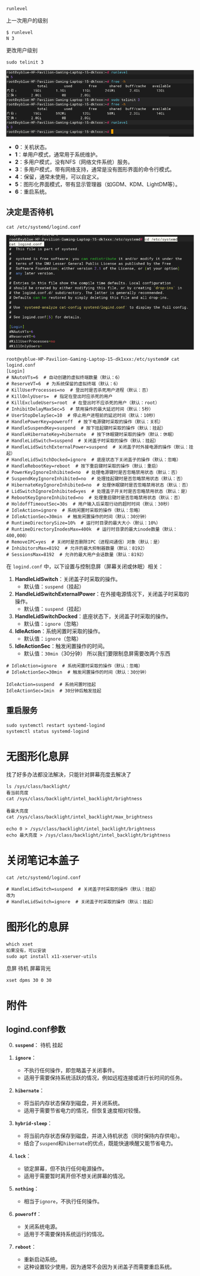 ```
runlevel
```
上一次用户的级别
```
$ runlevel
N 3
```
更改用户级别
```
sudo telinit 3
```
![image-202410312823829.png|525](00_sync/00linux/Linux%E4%B8%8B%E7%9A%84%E8%A7%86%E5%9B%BE%E7%94%A8%E6%88%B7%E7%BA%A7%E5%88%AB/Linux%E4%B8%8B%E7%9A%84%E8%A7%86%E5%9B%BE%E7%94%A8%E6%88%B7%E7%BA%A7%E5%88%AB/image-202410312823829.png)
- **0**：关机状态。
- **1**：单用户模式，通常用于系统维护。
- **2**：多用户模式，没有NFS（网络文件系统）服务。
- **3**：多用户模式，带有网络支持，通常是没有图形界面的命令行模式。
- **4**：保留，通常未使用，可以自定义。
- **5**：图形化界面模式，带有显示管理器（如GDM、KDM、LightDM等）。
- **6**：重启系统。
## 决定是否待机
```
cat /etc/systemd/logind.conf
```
![image-202410313356370.png|425](00_sync/00linux/Linux%E4%B8%8B%E7%9A%84%E8%A7%86%E5%9B%BE%E7%94%A8%E6%88%B7%E7%BA%A7%E5%88%AB/Linux%E4%B8%8B%E7%9A%84%E8%A7%86%E5%9B%BE%E7%94%A8%E6%88%B7%E7%BA%A7%E5%88%AB/image-202410313356370.png)
```
root@xyblue-HP-Pavilion-Gaming-Laptop-15-dk1xxx:/etc/systemd# cat logind.conf 
[Login]
# NAutoVTs=6  # 自动创建的虚拟终端数量（默认：6）
# ReserveVT=6  # 为系统保留的虚拟终端（默认：6）
# KillUserProcesses=no  # 登出时是否杀死用户进程（默认：否）
# KillOnlyUsers=  # 指定在登出时应杀死的用户
# KillExcludeUsers=root  # 在登出时不应杀死的用户（默认：root）
# InhibitDelayMaxSec=5  # 禁用操作的最大延迟时间（默认：5秒）
# UserStopDelaySec=10  # 停止用户进程前的延迟时间（默认：10秒）
# HandlePowerKey=poweroff  # 按下电源键时采取的操作（默认：关机）
# HandleSuspendKey=suspend  # 按下挂起键时采取的操作（默认：挂起）
# HandleHibernateKey=hibernate  # 按下休眠键时采取的操作（默认：休眠）
# HandleLidSwitch=suspend  # 关闭盖子时采取的操作（默认：挂起）
# HandleLidSwitchExternalPower=suspend  # 关闭盖子时外接电源的操作（默认：挂起）
# HandleLidSwitchDocked=ignore  # 底座状态下关闭盖子的操作（默认：忽略）
# HandleRebootKey=reboot  # 按下重启键时采取的操作（默认：重启）
# PowerKeyIgnoreInhibited=no  # 处理电源键时是否忽略禁用状态（默认：否）
# SuspendKeyIgnoreInhibited=no  # 处理挂起键时是否忽略禁用状态（默认：否）
# HibernateKeyIgnoreInhibited=no  # 处理休眠键时是否忽略禁用状态（默认：否）
# LidSwitchIgnoreInhibited=yes  # 处理盖子开关时是否忽略禁用状态（默认：是）
# RebootKeyIgnoreInhibited=no  # 处理重启键时是否忽略禁用状态（默认：否）
# HoldoffTimeoutSec=30s  # 用户输入后采取行动的超时时间（默认：30秒）
# IdleAction=ignore  # 系统闲置时采取的操作（默认：忽略）
# IdleActionSec=30min  # 触发闲置操作的时间（默认：30分钟）
# RuntimeDirectorySize=10%  # 运行时目录的最大大小（默认：10%）
# RuntimeDirectoryInodesMax=400k  # 运行时目录的最大inode数量（默认：400,000）
# RemoveIPC=yes  # 关闭时是否删除IPC（进程间通信）对象（默认：是）
# InhibitorsMax=8192  # 允许的最大抑制器数量（默认：8192）
# SessionsMax=8192  # 允许的最大用户会话数量（默认：8192）
```


在 `logind.conf` 中，以下设置与控制息屏（屏幕关闭或休眠）相关：
1. **HandleLidSwitch**：关闭盖子时采取的操作。
    - 默认值：`suspend`（挂起）
2. **HandleLidSwitchExternalPower**：在外接电源情况下，关闭盖子时采取的操作。
    - 默认值：`suspend`（挂起）
3. **HandleLidSwitchDocked**：底座状态下，关闭盖子时采取的操作。
    - 默认值：`ignore`（忽略）
4. **IdleAction**：系统闲置时采取的操作。
    - 默认值：`ignore`（忽略）
5. **IdleActionSec**：触发闲置操作的时间。
    - 默认值：`30min`（30分钟）
所以我们要限制息屏需要改两个东西
```
# IdleAction=ignore  # 系统闲置时采取的操作（默认：忽略）
# IdleActionSec=30min  # 触发闲置操作的时间（默认：30分钟）

IdleAction=suspend  # 系统闲置时挂起
IdleActionSec=1min  # 30分钟后触发挂起
```
## 重启服务
```
sudo systemctl restart systemd-logind
systemctl status systemd-logind
```
# 无图形化息屏
找了好多办法都没法解决，只能针对屏幕亮度去解决了
```
ls /sys/class/backlight/
看当前亮度
cat /sys/class/backlight/intel_backlight/brightness

看最大亮度
cat /sys/class/backlight/intel_backlight/max_brightness

echo 0 > /sys/class/backlight/intel_backlight/brightness
echo 最大亮度 > /sys/class/backlight/intel_backlight/brightness

```
# 关闭笔记本盖子
```
cat /etc/systemd/logind.conf
```

```
# HandleLidSwitch=suspend  # 关闭盖子时采取的操作（默认：挂起）
改为
# HandleLidSwitch=ignore  # 关闭盖子时采取的操作（默认：挂起）
```

# 图形化的息屏
```
which xset
如果没有，可以安装
sudo apt install x11-xserver-utils
```
息屏 待机 屏幕背光
```
xset dpms 30 0 30
```

# 附件
## logind.conf参数
0. **`suspend`**：
待机 挂起

1. **`ignore`**：
    - 不执行任何操作，即忽略盖子关闭事件。
    - 适用于需要保持系统活跃的情况，例如远程连接或进行长时间的任务。
2. **`hibernate`**：
    - 将当前内存状态保存到磁盘，并关闭系统。
    - 适用于需要节省电力的情况，但恢复速度相对较慢。
3. **`hybrid-sleep`**：
    - 将当前内存状态保存到磁盘，并进入待机状态（同时保持内存供电）。
    - 结合了`suspend`和`hibernate`的优点，既能快速唤醒又能节省电力。
4. **`lock`**：
    - 锁定屏幕，但不执行任何电源操作。
    - 适用于需要暂时离开但不想关闭屏幕的情况。
5. **`nothing`**：
    - 相当于`ignore`，不执行任何操作。
6. **`poweroff`**：
    - 关闭系统电源。
    - 适用于不需要保持系统运行的情况。
7. **`reboot`**：
    - 重新启动系统。
    - 这种设置较少使用，因为通常不会因为关闭盖子而需要重启系统。